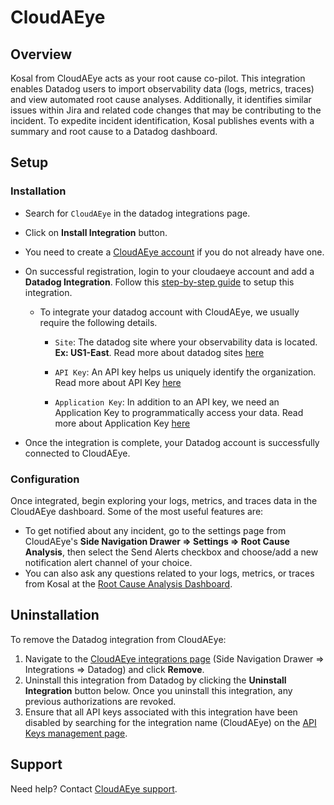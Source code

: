 # CloudAEye

## Overview

Kosal from CloudAEye acts as your root cause co-pilot. This integration enables Datadog users to import observability data (logs, metrics, traces) and view automated root cause analyses. Additionally, it identifies similar issues within Jira and related code changes that may be contributing to the incident. To expedite incident identification, Kosal publishes events with a summary and root cause to a Datadog dashboard.

## Setup

### Installation

- Search for `CloudAEye` in the datadog integrations page.

- Click on **Install Integration** button.

- You need to create a [CloudAEye account](https://docs.cloudaeye.com/user-guide/tasks/register.html) if you do not already have one. 

- On successful registration, login to your cloudaeye account and add a **Datadog Integration**. Follow this [step-by-step guide](https://docs.cloudaeye.com/user-guide/integrations/datadog.html) to setup this integration. 

  - To integrate your datadog account with CloudAEye, we usually require the following details.

    - `Site`: The datadog site where your observability data is located. **Ex: US1-East**. Read more about datadog sites [here](https://docs.datadoghq.com/getting_started/site/#access-the-datadog-site)

    - `API Key`: An API key helps us uniquely identify the organization. Read more about API Key [here](https://docs.datadoghq.com/account_management/api-app-keys/)

    - `Application Key`: In addition to an API key, we need an Application Key to programmatically access your data. Read more about Application Key [here](https://docs.datadoghq.com/account_management/api-app-keys/)


- Once the integration is complete, your Datadog account is successfully connected to CloudAEye.



### Configuration

Once integrated, begin exploring your logs, metrics, and traces data in the CloudAEye dashboard. Some of the most useful features are:
- To get notified about any incident, go to the settings page from CloudAEye's **Side Navigation Drawer => Settings => Root Cause Analysis**, then select the Send Alerts checkbox and choose/add a new notification alert channel of your choice.
- You can also ask any questions related to your logs, metrics, or traces from Kosal at the [Root Cause Analysis Dashboard][4].

## Uninstallation

To remove the Datadog integration from CloudAEye:
1. Navigate to the [CloudAEye integrations page][1] (Side Navigation Drawer => Integrations => Datadog) and click **Remove**.
2. Uninstall this integration from Datadog by clicking the **Uninstall Integration** button below. Once you uninstall this integration, any previous authorizations are revoked.
3. Ensure that all API keys associated with this integration have been disabled by searching for the integration name (CloudAEye) on the [API Keys management page][3].

## Support

Need help? Contact [CloudAEye support](mailto:support@cloudaeye.com).


[1]: https://console.cloudaeye.com/integrations/datadog
[2]: https://app.datadoghq.com/organization-settings/oauth-applications
[3]: https://app.datadoghq.com/organization-settings/api-keys?filter=CloudAEye
[4]: https://console.cloudaeye.com/rca?startTime=1,months&endTime=now
